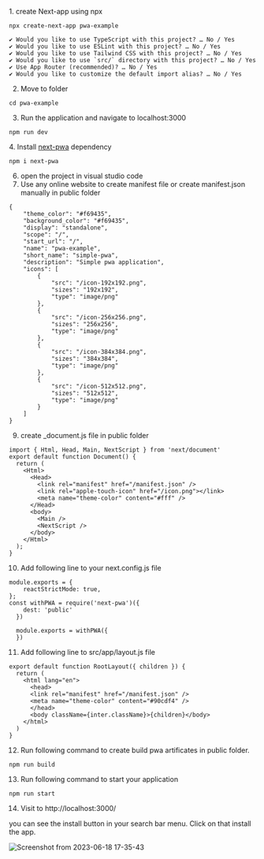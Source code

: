 1\. create Next-app using npx

```
npx create-next-app pwa-example

✔ Would you like to use TypeScript with this project? … No / Yes
✔ Would you like to use ESLint with this project? … No / Yes
✔ Would you like to use Tailwind CSS with this project? … No / Yes
✔ Would you like to use `src/` directory with this project? … No / Yes
✔ Use App Router (recommended)? … No / Yes
✔ Would you like to customize the default import alias? … No / Yes

```

2.  Move to folder

```
cd pwa-example
```

3.  Run the application and navigate to localhost:3000

```
npm run dev
```

4\. Install [next-pwa](https://www.npmjs.com/package/next-pwa) dependency

```
npm i next-pwa
```

6.  open the project in visual studio code
7.  Use any online website to create manifest file or create manifest.json manually in public folder

```
{
    "theme_color": "#f69435",
    "background_color": "#f69435",
    "display": "standalone",
    "scope": "/",
    "start_url": "/",
    "name": "pwa-example",
    "short_name": "simple-pwa",
    "description": "Simple pwa application",
    "icons": [
        {
            "src": "/icon-192x192.png",
            "sizes": "192x192",
            "type": "image/png"
        },
        {
            "src": "/icon-256x256.png",
            "sizes": "256x256",
            "type": "image/png"
        },
        {
            "src": "/icon-384x384.png",
            "sizes": "384x384",
            "type": "image/png"
        },
        {
            "src": "/icon-512x512.png",
            "sizes": "512x512",
            "type": "image/png"
        }
    ]
}
```

9.  create _document.js file in public folder

```
import { Html, Head, Main, NextScript } from 'next/document'
export default function Document() {
  return (
    <Html>
      <Head>
        <link rel="manifest" href="/manifest.json" />
        <link rel="apple-touch-icon" href="/icon.png"></link>
        <meta name="theme-color" content="#fff" />
      </Head>
      <body>
        <Main />
        <NextScript />
      </body>
    </Html>
  );
}
```

10. Add following line to your next.config.js file

```
module.exports = {
    reactStrictMode: true,
};
const withPWA = require('next-pwa')({
    dest: 'public'
  })
  
  module.exports = withPWA({
  })
```

11. Add following line to src/app/layout.js file

```
export default function RootLayout({ children }) {
  return (
    <html lang="en">
      <head>
      <link rel="manifest" href="/manifest.json" />
      <meta name="theme-color" content="#90cdf4" />
      </head>
      <body className={inter.className}>{children}</body>
    </html>
  )
}
```

12. Run following command to create build pwa artificates in public folder.

```
npm run build
```

13. Run following command to start your application

```
npm run start
```

14. Visit to http://localhost:3000/

you can see the install button in your search bar menu. Click on that install the app.

![Screenshot from 2023-06-18 17-35-43](https://github.com/sharmapankaj01234/pwa-example/assets/10794547/6d2940ee-3dbd-42b4-ac09-c921bc5933ae)
